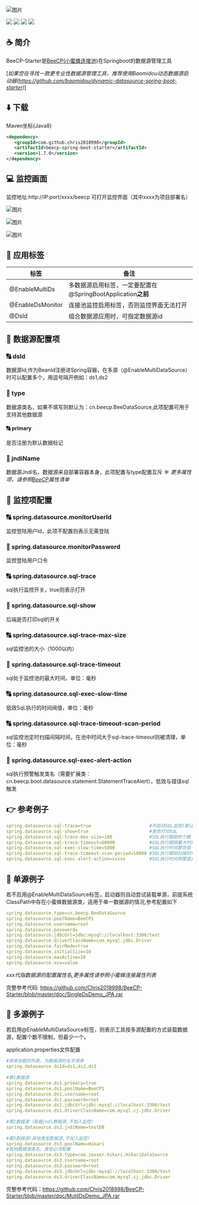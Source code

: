 ![图片](https://user-images.githubusercontent.com/32663325/154847136-10e241ae-af4c-478a-a608-aaa685e0464b.png)
<p align="left">
 <a><img src="https://img.shields.io/badge/JDK-1.8+-green.svg"></a>
 <a><img src="https://img.shields.io/badge/Springboot-2.0.9+-blue.svg"></a>
 <a><img src="https://img.shields.io/badge/License-Apache%202.0-green.svg"></a>
 <a><img src="https://maven-badges.herokuapp.com/maven-central/com.github.chris2018998/beecp-spring-boot-starter/badge.svg"></a>
</p>

## :coffee: 简介
BeeCP-Starter是<a href="https://github.com/Chris2018998/BeeCP">BeeCP(小蜜蜂连接池)</a>在Springboot的数据源管理工具

[*如果您在寻找一款更专业性数据源管理工具，推荐使用Baomidou动态数据源启动器(https://github.com/baomidou/dynamic-datasource-spring-boot-starter)*]

## :arrow_down: 下载 
Maven坐标(Java8)
```xml
<dependency>
   <groupId>com.github.chris2018998</groupId>
   <artifactId>beecp-spring-boot-starter</artifactId>
   <version>1.7.0</version>
</dependency>
```

## :computer: 监控画面
监控地址:http://IP:port/xxxx/beecp 可打开监控界面（其中xxxx为项目部署名）
   
![图片](https://user-images.githubusercontent.com/32663325/153717085-00c35733-604a-4287-be1a-9b8cd42df9d5.png)

![图片](https://user-images.githubusercontent.com/32663325/153717101-3f82894a-62ba-4686-a78b-98656aedf619.png)

![图片](https://user-images.githubusercontent.com/32663325/153717113-d47d85bf-b1db-4e80-9844-d4d4fe9adf32.png)

## :book: 应用标签
| 标签                     | 备注                                                                 |
| ----------------------- | ------------------------------------------------------------------   |
|@EnableMultiDs           |多数据源启用标签，一定要配置在@SpringBootApplication<strong>之前</strong> |
|@EnableDsMonitor         |连接池监控启用标签，否则监控界面无法打开                                   |
|@DsId                    |组合数据源应用时，可指定数据源id                                          |

## :book: 数据源配置项   
### :capital_abcd: dsId
数据源Id,作为BeanId注册进Spring容器，在多源（@EnableMultiDataSource）时可以配置多个，用逗号隔开例如：ds1,ds2
### :1234: type
数据源类名，如果不填写则默认为：cn.beecp.BeeDataSource,此项配置可用于支持其他数据源
#### :capital_abcd: primary
是否注册为默认数据标记
### :1234: jndiName
数据源Jndi名，数据源来自部署容器本身，此项配置与type配置互斥
:sunny: *更多属性项，请参照<a href="https://github.com/Chris2018998/BeeCP/blob/master/README_ZH.md">BeeCP</a>属性清单*
## :book: 监控项配置 
### :capital_abcd: spring.datasource.monitorUserId
监控登陆用户Id，此项不配置则表示无需登陆
### :1234: spring.datasource.monitorPassword
监控登陆用户口令
### :capital_abcd: spring.datasource.sql-trace
sql执行监控开关，true则表示打开

### :1234: spring.datasource.sql-show
后端是否打印sql的开关
### :capital_abcd: spring.datasource.sql-trace-max-size
sql监控池的大小（1000以内）
### :1234: spring.datasource.sql-trace-timeout
sql处于监控池的最大时间，单位：毫秒
### :capital_abcd: spring.datasource.sql-exec-slow-time
低效SqL执行的时间阀值，单位：毫秒
### :capital_abcd: spring.datasource.sql-trace-timeout-scan-period
sql监控池定时扫描间隔时间，在池中时间大于sql-trace-timeout则被清理，单位：毫秒
### :1234: spring.datasource.sql-exec-alert-action
sql执行预警触发类名（需要扩展类：cn.beecp.boot.datasource.statement.StatementTraceAlert），低效与错误sql触发

## :point_right: 参考例子
```yml
spring.datasource.sql-trace=true                      #开启动SQL监控(默认为True)
spring.datasource.sql-show=true                       #是否打印SQL
spring.datasource.sql-trace-max-size=100              #SQL执行跟踪的个数
spring.datasource.sql-trace-timeout=60000             #SQL执行跟踪最大时间 （毫秒） 
spring.datasource.sql-exec-slow-time=5000             #SQL执行时间警告值（毫秒） 
spring.datasource.sql-trace-timeout-scan-period=18000 #SQL执行跟踪扫描时间 （毫秒）
spring.datasource.sql-exec-alert-action=xxxxx         #SQL执行时间预警值类名（需要扩展类：cn.beecp.boot.datasource.statement.StatementTraceAlert)

```

## :tractor: 单源例子
若不启用@EnableMultiDataSource标签，启动器则自动尝试装载单源，前提系统ClassPath中存在小蜜蜂数据源类，适用于单一数据源的情况,参考配置如下

```yml
spring.datasource.type=cn.beecp.BeeDataSource
spring.datasource.poolName=BeeCP1
spring.datasource.username=root
spring.datasource.password=
spring.datasource.jdbcUrl=jdbc:mysql://localhost:3306/test
spring.datasource.driverClassName=com.mysql.jdbc.Driver
spring.datasource.fairMode=true
spring.datasource.initialSize=10
spring.datasource.maxActive=10
spring.datasource.xxx=value
```
	
<i>xxx代指数据源的配置属性名,更多属性请参照小蜜蜂连接属性列表</i>
 
完整参考代码: https://github.com/Chris2018998/BeeCP-Starter/blob/master/doc/SingleDsDemo_JPA.rar


## :tractor: 多源例子
若启用@EnableMultiDataSource标签，则表示工具按多源配置的方式装载数据源，配置个数不限制，但最少一个。

application.properties文件配置

```yml
#按单加载的列表，为数据源的名字清单
spring.datasource.dsId=ds1,ds2,ds3 
    
#第1数据源
spring.datasource.ds1.primary=true  
spring.datasource.ds1.poolName=BeeCP1
spring.datasource.ds1.username=root
spring.datasource.ds1.password=root
spring.datasource.ds1.jdbcUrl=jdbc:mysql://localhost:3306/test
spring.datasource.ds1.driverClassName=com.mysql.cj.jdbc.Driver
     
#第2数据源（容器jndi数据源,不加入监控）
spring.datasource.ds2.jndiName=testDB 
      
#第3数据源(其他类型数据源,不加入监控）
spring.datasource.ds3.poolName=Hikari
#其他数据源类名，类型必须配置
spring.datasource.ds3.type=com.zaxxer.hikari.HikariDataSource 
spring.datasource.ds3.username=root
spring.datasource.ds3.password=root
spring.datasource.ds3.jdbcUrl=jdbc:mysql://localhost:3306/test
spring.datasource.ds3.driverClassName=com.mysql.cj.jdbc.Driver
```
完整参考代码：https://github.com/Chris2018998/BeeCP-Starter/blob/master/doc/MutilDsDemo_JPA.rar

